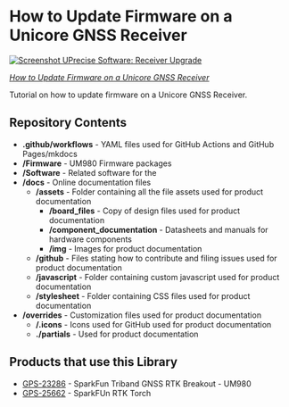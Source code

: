 How to Update Firmware on a Unicore GNSS Receiver
========================================

[![Screenshot UPrecise Software: Receiver Upgrade](https://docs.sparkfun.com/Update_Firmware_Unicore_GNSS_Receiver/assets/img/UPrecise_Software_Receiver_Upgrade.JPG)](https://docs.sparkfun.com/Update_Firmware_Unicore_GNSS_Receiver/)

[*How to Update Firmware on a Unicore GNSS Receiver*](https://docs.sparkfun.com/Update_Firmware_Unicore_GNSS_Receiver/)

Tutorial on how to update firmware on a Unicore GNSS Receiver.

Repository Contents
-------------------

* **.github/workflows** - YAML files used for GitHub Actions and GitHub Pages/mkdocs
* **/Firmware** - UM980 Firmware packages
* **/Software** - Related software for the <PRODUCT NAME>
* **/docs** - Online documentation files
  * **/assets** - Folder containing all the file assets used for product documentation
    * **/board_files** - Copy of design files used for product documentation
    * **/component_documentation** - Datasheets and manuals for hardware components
    * **/img** - Images for product documentation
  * **/github** - Files stating how to contribute and filing issues used for product documentation
  * **/javascript** - Folder containing custom javascript used for product documentation
  * **/stylesheet** - Folder containing CSS files used for product documentation
* **/overrides** - Customization files used for product documentation
  * **/.icons** - Icons used for GitHub used for product documentation
  * **./partials** - Used for product documentation

Products that use this Library 
---------------------------------

* [GPS-23286](https://www.sparkfun.com/products/23286) - SparkFun Triband GNSS RTK Breakout - UM980
* [GPS-25662](https://www.sparkfun.com/products/25662) - SparkFUn RTK Torch
